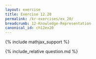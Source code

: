 ```yaml
---
layout: exercise
title: Exercise 12.20
permalink: /kr-exercises/ex_20/
breadcrumb: 12-Knowledge-Representation
canonical_id: ch12ex20
---
```


{% include mathjax_support %}
<div id="hiddden">{% include_relative question.md %}</div>